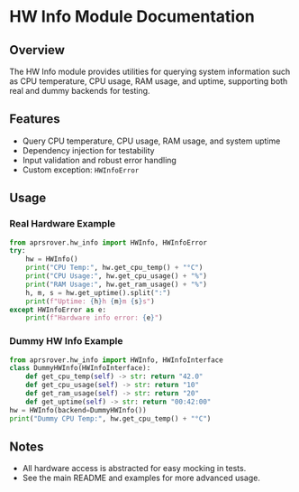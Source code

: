 # HW Info Module Documentation

## Overview
The HW Info module provides utilities for querying system information such as CPU temperature, CPU usage, RAM usage, and uptime, supporting both real and dummy backends for testing.

## Features
- Query CPU temperature, CPU usage, RAM usage, and system uptime
- Dependency injection for testability
- Input validation and robust error handling
- Custom exception: `HWInfoError`

## Usage
### Real Hardware Example
```python
from aprsrover.hw_info import HWInfo, HWInfoError
try:
    hw = HWInfo()
    print("CPU Temp:", hw.get_cpu_temp() + "°C")
    print("CPU Usage:", hw.get_cpu_usage() + "%")
    print("RAM Usage:", hw.get_ram_usage() + "%")
    h, m, s = hw.get_uptime().split(":")
    print(f"Uptime: {h}h {m}m {s}s")
except HWInfoError as e:
    print(f"Hardware info error: {e}")
```

### Dummy HW Info Example
```python
from aprsrover.hw_info import HWInfo, HWInfoInterface
class DummyHWInfo(HWInfoInterface):
    def get_cpu_temp(self) -> str: return "42.0"
    def get_cpu_usage(self) -> str: return "10"
    def get_ram_usage(self) -> str: return "20"
    def get_uptime(self) -> str: return "00:42:00"
hw = HWInfo(backend=DummyHWInfo())
print("Dummy CPU Temp:", hw.get_cpu_temp() + "°C")
```

## Notes
- All hardware access is abstracted for easy mocking in tests.
- See the main README and examples for more advanced usage.
